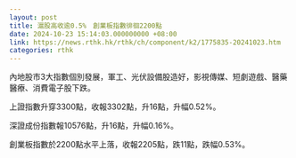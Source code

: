 ```yaml
---
layout: post
title: 滬股高收逾0.5%　創業板指數徘徊2200點
date: 2024-10-23 15:14:03.000000000 +08:00
link: https://news.rthk.hk/rthk/ch/component/k2/1775835-20241023.htm
categories: rthk
---
```


內地股市3大指數個別發展，軍工、光伏設備股造好，影視傳媒、短劇遊戲、醫藥醫療、消費電子股下跌。

上證指數升穿3300點，收報3302點，升16點，升幅0.52%。

深證成份指數報10576點，升16點，升幅0.16%。

創業板指數於2200點水平上落，收報2205點，跌11點，跌幅0.53%。
